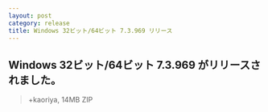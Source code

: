 ```yaml
---
layout: post
category: release
title: Windows 32ビット/64ビット 7.3.969 リリース
---
```

## Windows 32ビット/64ビット 7.3.969 がリリースされました。

> +kaoriya, 14MB ZIP
